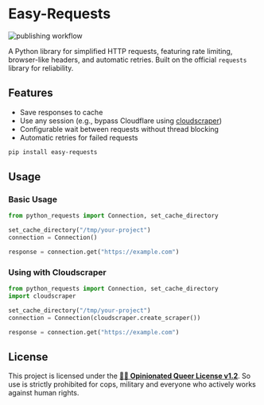 # Easy-Requests

![publishing workflow](https://github.com/hazel-noack/easy-requests/actions/workflows/python-publish.yml/badge.svg)

A Python library for simplified HTTP requests, featuring rate limiting, browser-like headers, and automatic retries. Built on the official `requests` library for reliability.

## Features

- Save responses to cache
- Use any session (e.g., bypass Cloudflare using [cloudscraper](https://pypi.org/project/cloudscraper/))
- Configurable wait between requests without thread blocking
- Automatic retries for failed requests

```bash
pip install easy-requests
```

## Usage

### Basic Usage

```python
from python_requests import Connection, set_cache_directory

set_cache_directory("/tmp/your-project")
connection = Connection()

response = connection.get("https://example.com")
```

### Using with Cloudscraper

```python
from python_requests import Connection, set_cache_directory
import cloudscraper

set_cache_directory("/tmp/your-project")
connection = Connection(cloudscraper.create_scraper())

response = connection.get("https://example.com")
```

## License

This project is licensed under the [**🏳️‍🌈 Opinionated Queer License v1.2**](https://oql.avris.it/license). So use is strictly prohibited for cops, military and everyone who actively works against human rights.